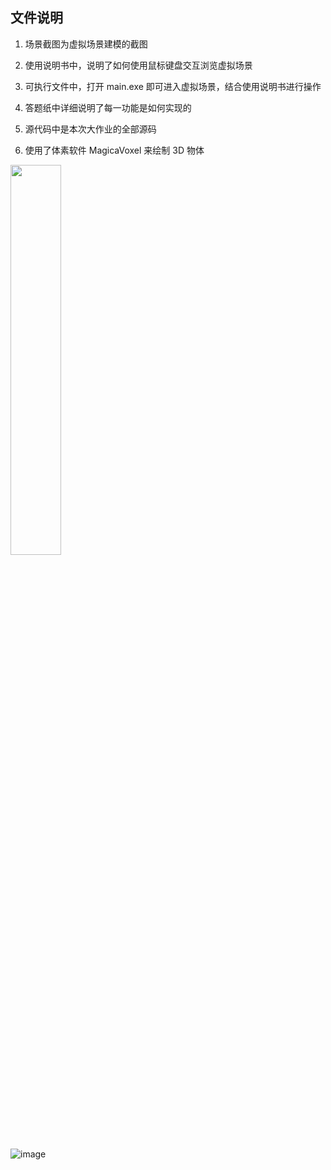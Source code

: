 ## 文件说明
1. 场景截图为虚拟场景建模的截图

2. 使用说明书中，说明了如何使用鼠标键盘交互浏览虚拟场景

3. 可执行文件中，打开 main.exe 即可进入虚拟场景，结合使用说明书进行操作

4. 答题纸中详细说明了每一功能是如何实现的

5. 源代码中是本次大作业的全部源码

6. 使用了体素软件 MagicaVoxel 来绘制 3D 物体



<img src="https://github.com/cappuccino-wxl/graphics/assets/89365903/dc247b56-1090-4cc3-b0f5-f0b7dc583019" width="40%">


![image](https://github.com/cappuccino-wxl/graphics/assets/89365903/9949dd68-6d00-4687-b647-b6433f39d743)

